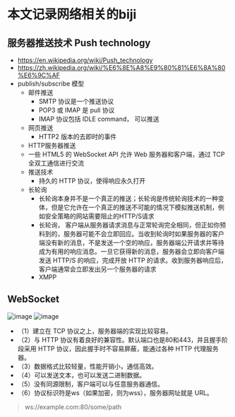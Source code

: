 # 本文记录网络相关的biji

## 服务器推送技术 Push technology
- https://en.wikipedia.org/wiki/Push_technology
- https://zh.wikipedia.org/wiki/%E6%8E%A8%E9%80%81%E6%8A%80%E6%9C%AF
- publish/subscribe 模型
  - 邮件推送
    - SMTP 协议是一个推送协议
    - POP3 或 IMAP 是 pull 协议
    - IMAP 协议包括 IDLE command， 可以推送
  - 网页推送
    -  HTTP2 版本的去即时的事件
  -  HTTP服务器推送
    - 一些 HTML5 的 WebSocket API 允许 Web 服务器和客户端，通过 TCP 全双工通信进行交流
  - 推送技术
    - 持久的 HTTP 协议，使得响应永久打开
  - 长轮询
    - 长轮询本身并不是一个真正的推送；长轮询是传统轮询技术的一种变体，但是它允许在一个真正的推送不可能的情况下模拟推送机制，例如安全策略的网站需要阻止的HTTP/S请求
    - 长轮询， 客户端从服务器请求消息与正常轮询完全相同，但正如你预料到的，服务器可能不会立即回应。当收到轮询时如果服务器的客户端没有新的消息，不是发送一个空的响应，服务器端公开请求并等待成为有用的响应消息。一旦它获得新的消息，服务器会立即向客户端发送 HTTP/S 的响应，完成开放 HTTP 的请求。收到服务器响应后，客户端通常会立即发出另一个服务器的请求
    -  XMPP

## WebSocket
![image](https://user-images.githubusercontent.com/1109198/212642257-7dff57cc-d56f-4c8a-b689-f72508f3c11b.png)
![image](https://user-images.githubusercontent.com/1109198/212642579-a9343857-a886-49e2-acbb-9f7df99ae68b.png)

- （1）建立在 TCP 协议之上，服务器端的实现比较容易。
- （2）与 HTTP 协议有着良好的兼容性。默认端口也是80和443，并且握手阶段采用 HTTP 协议，因此握手时不容易屏蔽，能通过各种 HTTP 代理服务器。
- （3）数据格式比较轻量，性能开销小，通信高效。
- （4）可以发送文本，也可以发送二进制数据。
- （5）没有同源限制，客户端可以与任意服务器通信。
- （6）协议标识符是ws（如果加密，则为wss），服务器网址就是 URL。
> ws://example.com:80/some/path
